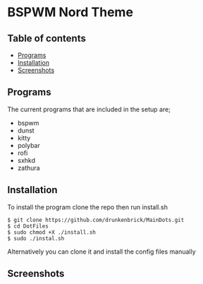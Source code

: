 # BSPWM Nord Theme


## Table of contents
* [Programs](#programs)
* [Installation](#installation)
* [Screenshots](#Screenshots)

## Programs 
The current programs that are included in the setup are;
* bspwm
* dunst
* kitty
* polybar
* rofi
* sxhkd
* zathura

## Installation
To install the program clone the repo then run install.sh
```
$ git clone https://github.com/drunkenbrick/MainDots.git
$ cd DotFiles
$ sudo chmod +X ./install.sh
$ sudo ./instal.sh
```
Alternatively you can clone it and install the config files manually

## Screenshots
